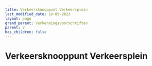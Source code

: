 ```yaml
---
title: Verkeersknooppunt Verkeersplein
last_modified_date: 19-09-2023
layout: page
grand_parent: Verkenningsvoorschriften
parent: V
has_children: false
---
```


Verkeersknooppunt Verkeersplein
===============================

